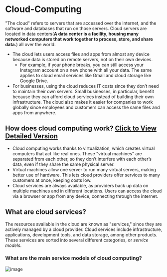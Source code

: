 # Cloud-Computing
"The cloud" refers to servers that are accessed over the Internet, and the software and databases that run on those servers. Cloud servers are located in data centers(**A data center is a facility, housing many networked computers that work together to process, store, and share data.**) all over the world.
- The cloud lets users access files and apps from almost any device because data is stored on remote servers, not on their own devices.
  - For example, if your phone breaks, you can still access your Instagram account on a new phone with all your data. The same applies to cloud email services like Gmail and cloud storage like Google Drive.
- For businesses, using the cloud reduces IT costs since they don’t need to maintain their own servers. Small businesses, in particular, benefit because they can afford cloud services instead of building their own infrastructure. The cloud also makes it easier for companies to work globally since employees and customers can access the same files and apps from anywhere.

## How does cloud computing work? [Click to View Detailed Version](https://www.cloudflare.com/learning/cloud/what-is-the-cloud/)
- Cloud computing works thanks to virtualization, which creates virtual computers that act like real ones. These "virtual machines" are separated from each other, so they don’t interfere with each other’s data, even if they share the same physical server.
- Virtual machines allow one server to run many virtual servers, making better use of hardware. This lets cloud providers offer services to many customers at once, keeping costs low.
- Cloud services are always available, as providers back up data on multiple machines and in different locations. Users can access the cloud via a browser or app from any device, connecting through the internet.

## What are cloud services?
The resources available in the cloud are known as "services," since they are actively managed by a cloud provider. Cloud services include infrastructure, applications, development tools, and data storage, among other products. These services are sorted into several different categories, or _service models_.

### What are the main service models of cloud computing?
![image](https://github.com/user-attachments/assets/1df0fc72-cd1b-4c75-a83a-6f99e16056e7)

